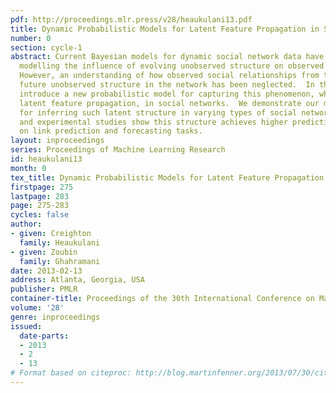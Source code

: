 ```yaml
---
pdf: http://proceedings.mlr.press/v28/heaukulani13.pdf
title: Dynamic Probabilistic Models for Latent Feature Propagation in Social Networks
number: 0
section: cycle-1
abstract: Current Bayesian models for dynamic social network data have focused on
  modelling the influence of evolving unobserved structure on observed social interactions.
  However, an understanding of how observed social relationships from the past affect
  future unobserved structure in the network has been neglected.  In this paper, we
  introduce a new probabilistic model for capturing this phenomenon, which we call
  latent feature propagation, in social networks.  We demonstrate our model’s capability
  for inferring such latent structure in varying types of social network datasets,
  and experimental studies show this structure achieves higher predictive performance
  on link prediction and forecasting tasks.
layout: inproceedings
series: Proceedings of Machine Learning Research
id: heaukulani13
month: 0
tex_title: Dynamic Probabilistic Models for Latent Feature Propagation in Social Networks
firstpage: 275
lastpage: 283
page: 275-283
cycles: false
author:
- given: Creighton
  family: Heaukulani
- given: Zoubin
  family: Ghahramani
date: 2013-02-13
address: Atlanta, Georgia, USA
publisher: PMLR
container-title: Proceedings of the 30th International Conference on Machine Learning
volume: '28'
genre: inproceedings
issued:
  date-parts:
  - 2013
  - 2
  - 13
# Format based on citeproc: http://blog.martinfenner.org/2013/07/30/citeproc-yaml-for-bibliographies/
---
```

